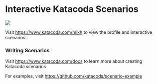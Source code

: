 # Interactive Katacoda Scenarios

[![](http://shields.katacoda.com/katacoda/mikh/count.svg)](https://www.katacoda.com/mikh "Get your profile on Katacoda.com")

Visit https://www.katacoda.com/mikh to view the profile and interactive scenarios

### Writing Scenarios
Visit https://www.katacoda.com/docs to learn more about creating Katacoda scenarios

For examples, visit https://github.com/katacoda/scenario-example
